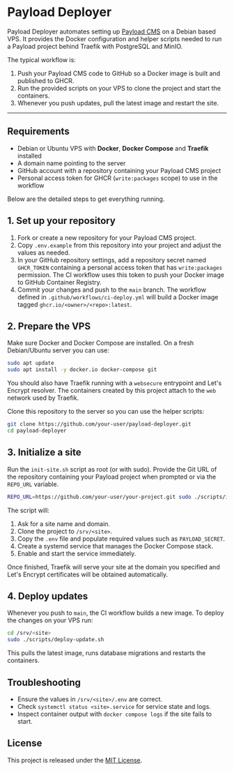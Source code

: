 # Payload Deployer

Payload Deployer automates setting up [Payload CMS](https://github.com/payloadcms/payload) on a Debian based VPS.  It provides the Docker configuration and helper scripts needed to run a Payload project behind Traefik with PostgreSQL and MinIO.

The typical workflow is:
1. Push your Payload CMS code to GitHub so a Docker image is built and published to GHCR.
2. Run the provided scripts on your VPS to clone the project and start the containers.
3. Whenever you push updates, pull the latest image and restart the site.

---

## Requirements

* Debian or Ubuntu VPS with **Docker**, **Docker Compose** and **Traefik** installed
* A domain name pointing to the server
* GitHub account with a repository containing your Payload CMS project
* Personal access token for GHCR (`write:packages` scope) to use in the workflow

Below are the detailed steps to get everything running.

## 1. Set up your repository

1. Fork or create a new repository for your Payload CMS project.
2. Copy `.env.example` from this repository into your project and adjust the values as needed.
3. In your GitHub repository settings, add a repository secret named `GHCR_TOKEN` containing a personal access token that has `write:packages` permission.  The CI workflow uses this token to push your Docker image to GitHub Container Registry.
4. Commit your changes and push to the `main` branch.  The workflow defined in `.github/workflows/ci-deploy.yml` will build a Docker image tagged `ghcr.io/<owner>/<repo>:latest`.

## 2. Prepare the VPS

Make sure Docker and Docker Compose are installed.  On a fresh Debian/Ubuntu server you can use:

```sh
sudo apt update
sudo apt install -y docker.io docker-compose git
```

You should also have Traefik running with a `websecure` entrypoint and Let's Encrypt resolver.  The containers created by this project attach to the `web` network used by Traefik.

Clone this repository to the server so you can use the helper scripts:

```sh
git clone https://github.com/your-user/payload-deployer.git
cd payload-deployer
```

## 3. Initialize a site

Run the `init-site.sh` script as root (or with sudo).  Provide the Git URL of the repository containing your Payload project when prompted or via the `REPO_URL` variable.

```sh
REPO_URL=https://github.com/your-user/your-project.git sudo ./scripts/init-site.sh
```

The script will:
1. Ask for a site name and domain.
2. Clone the project to `/srv/<site>`.
3. Copy the `.env` file and populate required values such as `PAYLOAD_SECRET`.
4. Create a systemd service that manages the Docker Compose stack.
5. Enable and start the service immediately.

Once finished, Traefik will serve your site at the domain you specified and Let's Encrypt certificates will be obtained automatically.

## 4. Deploy updates

Whenever you push to `main`, the CI workflow builds a new image.  To deploy the changes on your VPS run:

```sh
cd /srv/<site>
sudo ./scripts/deploy-update.sh
```

This pulls the latest image, runs database migrations and restarts the containers.

## Troubleshooting

* Ensure the values in `/srv/<site>/.env` are correct.
* Check `systemctl status <site>.service` for service state and logs.
* Inspect container output with `docker compose logs` if the site fails to start.

## License

This project is released under the [MIT License](LICENSE).
